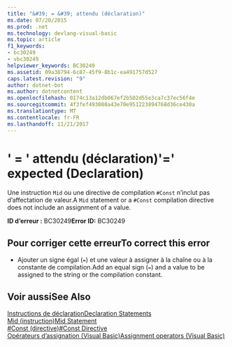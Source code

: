 ```yaml
---
title: "&#39; = &#39; attendu (déclaration)"
ms.date: 07/20/2015
ms.prod: .net
ms.technology: devlang-visual-basic
ms.topic: article
f1_keywords:
- bc30249
- vbc30249
helpviewer_keywords: BC30249
ms.assetid: 09a38794-6c87-45f9-8b1c-ea491757d527
caps.latest.revision: "9"
author: dotnet-bot
ms.author: dotnetcontent
ms.openlocfilehash: 0174c13a12db067ef2b502d55e3ca7c37ec56f4e
ms.sourcegitcommit: 4f3fef493080a43e70e951223894768d36ce430a
ms.translationtype: MT
ms.contentlocale: fr-FR
ms.lasthandoff: 11/21/2017
---
```

# <a name="3939-expected-declaration"></a><span data-ttu-id="7e325-102">&#39; = &#39; attendu (déclaration)</span><span class="sxs-lookup"><span data-stu-id="7e325-102">&#39;=&#39; expected (Declaration)</span></span>
<span data-ttu-id="7e325-103">Une instruction `Mid` ou une directive de compilation `#Const` n’inclut pas d’affectation de valeur.</span><span class="sxs-lookup"><span data-stu-id="7e325-103">A `Mid` statement or a `#Const` compilation directive does not include an assignment of a value.</span></span>  
  
 <span data-ttu-id="7e325-104">**ID d’erreur :** BC30249</span><span class="sxs-lookup"><span data-stu-id="7e325-104">**Error ID:** BC30249</span></span>  
  
## <a name="to-correct-this-error"></a><span data-ttu-id="7e325-105">Pour corriger cette erreur</span><span class="sxs-lookup"><span data-stu-id="7e325-105">To correct this error</span></span>  
  
-   <span data-ttu-id="7e325-106">Ajouter un signe égal (`=`) et une valeur à assigner à la chaîne ou à la constante de compilation.</span><span class="sxs-lookup"><span data-stu-id="7e325-106">Add an equal sign (`=`) and a value to be assigned to the string or the compilation constant.</span></span>  
  
## <a name="see-also"></a><span data-ttu-id="7e325-107">Voir aussi</span><span class="sxs-lookup"><span data-stu-id="7e325-107">See Also</span></span>  
 [<span data-ttu-id="7e325-108">Instructions de déclaration</span><span class="sxs-lookup"><span data-stu-id="7e325-108">Declaration Statements</span></span>](~/docs/visual-basic/programming-guide/language-features/statements.md#declaration-statements)  
 [<span data-ttu-id="7e325-109">Mid (instruction)</span><span class="sxs-lookup"><span data-stu-id="7e325-109">Mid Statement</span></span>](../../visual-basic/language-reference/statements/mid-statement.md)  
 [<span data-ttu-id="7e325-110">#Const (directive)</span><span class="sxs-lookup"><span data-stu-id="7e325-110">#Const Directive</span></span>](../../visual-basic/language-reference/directives/const-directive.md)  
 [<span data-ttu-id="7e325-111">Opérateurs d’assignation (Visual Basic)</span><span class="sxs-lookup"><span data-stu-id="7e325-111">Assignment operators (Visual Basic)</span></span>](~/docs/visual-basic/language-reference/operators/assignment-operators.md)
